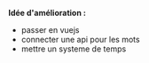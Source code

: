 <strong> Idée d'amélioration :  </strong>
  - passer en vuejs
  - connecter une api pour les mots
  - mettre un systeme de temps
